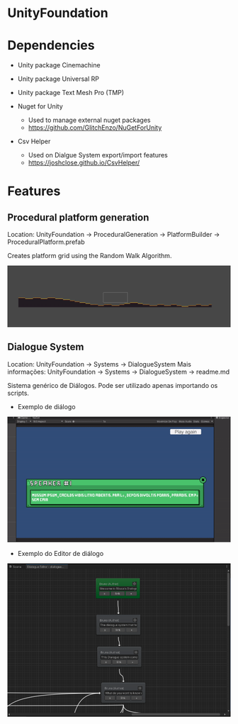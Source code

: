 # UnityFoundation

# Dependencies

- Unity package Cinemachine
- Unity package Universal RP
- Unity package Text Mesh Pro (TMP)

- Nuget for Unity
  - Used to manage external nuget packages
  - https://github.com/GlitchEnzo/NuGetForUnity

- Csv Helper
  - Used on Dialgue System export/import features
  - https://joshclose.github.io/CsvHelper/

# Features

## Procedural platform generation

Location: UnityFoundation -> ProceduralGeneration -> PlatformBuilder -> ProceduralPlatform.prefab

Creates platform grid using the Random Walk Algorithm.

![](Docs/proceduralPlatform.PNG)

## Dialogue System

Location: UnityFoundation -> Systems -> DialogueSystem
Mais informações: UnityFoundation -> Systems -> DialogueSystem -> readme.md

Sistema genérico de Diálogos. Pode ser utilizado apenas importando os scripts.

- Exemplo de diálogo

![](./Docs/dialogue_example.gif)

- Exemplo do Editor de diálogo

![](./Docs/dialogue_editor.png)